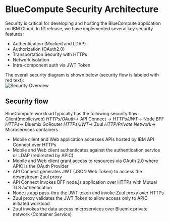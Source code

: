 # BlueCompute Security Architecture

Security is critical for developing and hosting the BlueCompute application on IBM Cloud. In R1 release, we have implemented several key security features:  

- Authentication (Mocked and LDAP)
- Authorization (OAuth2.0)
- Transportation Security with HTTPs
- Network isolation
- Intra-component auth via JWT Token

The overall security diagram is shown below (security flow is labeled with red text):  
![Security Overview](imgs/OmniChannelEndToEnd_security.png?raw=true)  


## Security flow

BlueCompute workload typically has the following security flow:
Client(mobile/web) *HTTPs/OAuth*-> API Connect -> *HTTPs/JWT*->  Node BFF *HTTPs*-> Bluemix GoRouter *HTTPs/JWT*-> Zuul *HTTP/Private Network*-> Microservices containers

- Mobile client and Web application accesses APIs hosted by IBM API Connect over HTTPs
- Mobile and Web client authenticates against the authentication service or LDAP (redirected by APIC)
- Mobile and Web client grant access to resources via OAuth 2.0 where APIC is the OAuth Provider
- API Connect generates JWT (JSON Web Token) to access the downstream Zuul proxy
- API Connect invokes BFF node.js application over HTTPs with Mutual TLS authentication
- Node.js app pass-thru the JWT token and invoke Zuul proxy over HTTPs
- Zuul proxy validates the JWT Token to allow access only to APIC initiated workload
- Zuul invokes the data access microservices over Bluemix private network (Container Service)
